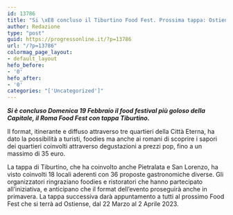 ```yaml
---
id: 13786
title: "Si \xE8 concluso il Tiburtino Food Fest. Prossima tappa: Ostiense"
author: Redazione
type: "post"
guid: https://progressonline.it/?p=13786
url: "/?p=13786"
colormag_page_layout:
- default_layout
hefo_before:
- '0'
hefo_after:
- '0'
categories: "['Uncategorized']"
---
```


***Si è concluso Domenica 19 Febbraio il food festival più goloso della Capitale, il Roma Food Fest con tappa Tiburtino.***

  
Il format, itinerante e diffuso attraverso tre quartieri della Città Eterna, ha dato la possibilità a turisti, foodies ma anche ai romani di scoprire i sapori dei quartieri coinvolti attraverso degustazioni a prezzi pop, fino a un massimo di 35 euro.

La tappa di Tiburtino, che ha coinvolto anche Pietralata e San Lorenzo, ha visto coinvolti 18 locali aderenti con 36 proposte gastronomiche diverse. Gli organizzatori ringraziano foodies e ristoratori che hanno partecipato all’iniziativa, e anticipano che il format dell’evento proseguirà anche in primavera. La tappa successiva darà appuntamento a tutti al prossimo Food Fest che si terrà ad Ostiense, dal 22 Marzo al 2 Aprile 2023.